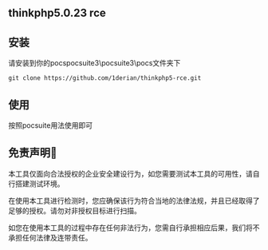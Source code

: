 ## thinkphp5.0.23 rce

## 安装

请安装到你的pocspocsuite3\pocsuite3\pocs文件夹下

```
git clone https://github.com/1derian/thinkphp5-rce.git
```

## 使用

按照pocsuite用法使用即可

## 免责声明🧐

本工具仅面向合法授权的企业安全建设行为，如您需要测试本工具的可用性，请自行搭建测试环境。

在使用本工具进行检测时，您应确保该行为符合当地的法律法规，并且已经取得了足够的授权。请勿对非授权目标进行扫描。

如您在使用本工具的过程中存在任何非法行为，您需自行承担相应后果，我们将不承担任何法律及连带责任。